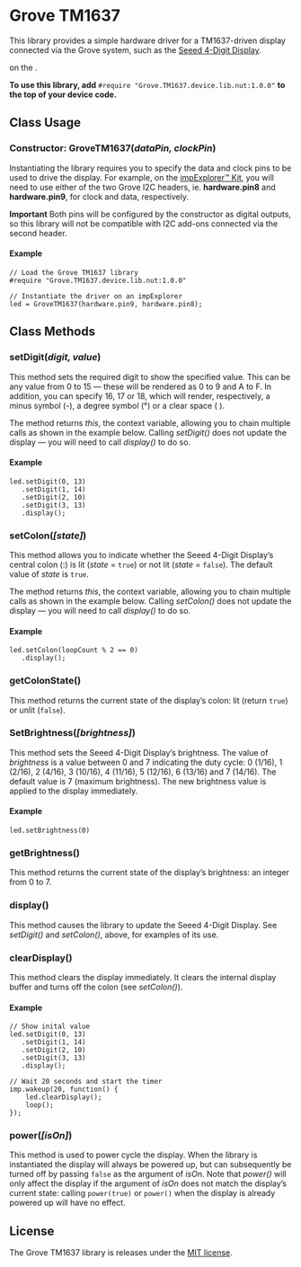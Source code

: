 # Grove TM1637

This library provides a simple hardware driver for a TM1637-driven display connected via the Grove system, such as the [Seeed 4-Digit Display](http://wiki.seeed.cc/Grove-4-Digit_Display/).



on the .
 
**To use this library, add** `#require "Grove.TM1637.device.lib.nut:1.0.0"` **to the top of your device code.**


## Class Usage ##

### Constructor: GroveTM1637(*dataPin, clockPin*) ###

Instantiating the library requires you to specify the data and clock pins to be used to drive the display. For example, on the [impExplorer™ Kit](https://developer.electricimp.com/hardware/resources/reference-designs/explorerkit), you will need to use either of the two Grove I2C headers, ie. **hardware.pin8** and **hardware.pin9**, for clock and data, respectively.

**Important** Both pins will be configured by the constructor as digital outputs, so this library will not be compatible with I2C add-ons connected via the second header.

#### Example ####

```squirrel
// Load the Grove TM1637 library
#require "Grove.TM1637.device.lib.nut:1.0.0"

// Instantiate the driver on an impExplorer
led = GroveTM1637(hardware.pin9, hardware.pin8);
```

## Class Methods ##

### setDigit(*digit, value*) ###

This method sets the required digit to show the specified value. This can be any value from 0 to 15 &mdash; these will be rendered as 0 to 9 and A to F. In addition, you can specify 16, 17 or 18, which will render, respectively, a minus symbol (-), a degree symbol (&deg;) or a clear space ( ).

The method returns *this*, the context variable, allowing you to chain multiple calls as shown in the example below. Calling *setDigit()* does not update the display &mdash; you will need to call *display()* to do so.

#### Example ####

```squirrel
led.setDigit(0, 13)
   .setDigit(1, 14)
   .setDigit(2, 10)
   .setDigit(3, 13)
   .display();
```

### setColon(*[state]*) ###

This method allows you to indicate whether the Seeed 4-Digit Display’s central colon (:) is lit (*state* = `true`) or not lit (*state* = `false`). The default value of *state* is `true`.

The method returns *this*, the context variable, allowing you to chain multiple calls as shown in the example below. Calling *setColon()* does not update the display &mdash; you will need to call *display()* to do so.

#### Example ####

```squirrel
led.setColon(loopCount % 2 == 0)
   .display();
```

### getColonState() ###

This method returns the current state of the display’s colon: lit (return `true`) or unlit (`false`).

### SetBrightness(*[brightness]*) ###

This method sets the Seeed 4-Digit Display’s brightness. The value of *brightness* is a value between 0 and 7 indicating the duty cycle: 0 (1/16), 1 (2/16), 2 (4/16), 3 (10/16), 4 (11/16), 5 (12/16), 6 (13/16) and 7 (14/16). The default value is 7 (maximum brightness). The new brightness value is applied to the display immediately.

#### Example ####

```squirrel
led.setBrightness(0)
```

### getBrightness() ###

This method returns the current state of the display’s brightness: an integer from 0 to 7.

### display() ###

This method causes the library to update the Seeed 4-Digit Display. See *setDigit()* and *setColon()*, above, for examples of its use.

### clearDisplay() ###

This method clears the display immediately. It clears the internal display buffer and turns off the colon (see *setColon()*).

#### Example ####

```squirrel
// Show inital value
led.setDigit(0, 13)
   .setDigit(1, 14)
   .setDigit(2, 10)
   .setDigit(3, 13)
   .display();

// Wait 20 seconds and start the timer
imp.wakeup(20, function() {
    led.clearDisplay();
    loop();
});
```

### power(*[isOn]*) ###

This method is used to power cycle the display. When the library is instantiated the display will always be powered up, but can subsequently be turned off by passing `false` as the argument of *isOn*. Note that *power()* will only affect the display if the argument of *isOn* does not match the display’s current state: calling `power(true)` or `power()` when the display is already powered up will have no effect.

## License ##

The Grove TM1637 library is releases under the [MIT license](https://github.com/electricimp/Grove_TM1637/blob/master/LICENSE).
